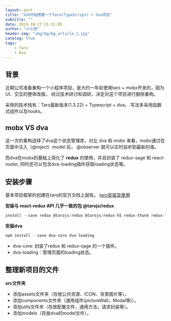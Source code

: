 ```yaml
---
layout: post
title: "从0开始搭建一个Taro(TypeScript) + dva项目"
subtitle: ""
date: 2019-10-27 21:31:05
author: "小小良"
header-img: "img/bg/bg_article_1.jpg"
catelog: true
tags:
    - Taro
    - Dva
---
```


## 背景
近期公司准备重构一个小程序项目，是大约一年前使用taro + mobx开发的，因为UI、交互的整体改版，
经过技术研讨和调研，决定对这个项目进行删除重构。

采用的技术栈有：Taro最新版本(1.3.22) + Typescript + dva， 写法多采用函数式组件以及hooks。

## mobx VS dva

这一次的重构选择了dva这个状态管理库，对比 dva 和 mobx 来看，mobx通过在页面中注入（@inject）model 后，
@observer 就可以实时监听到最新的值。

而dva在mobx的基础上简化了 **redux** 的使用，并且封装了 redux-sage 和 react-router, 同时还可以包含dva-loading插件获取loading状态等。

## 安装步骤

基本项目框架的创建在taro的官方文档上就有。
[taro安装及使用](https://nervjs.github.io/taro/docs/GETTING-STARTED.html)

**安装与 react-redux API 几乎一致的包 @tarojs/redux**

```javascript
install --save redux @tarojs/redux @tarojs/redux-h5 redux-thunk redux-logger
```

**安装dva**

```javascript
npm install --save dva-core dva-loading
```

- dva-core: 封装了redux 和 redux-sage 的一个插件。
- dva-loading：管理页面的loading状态。


## 整理新项目的文件

**src文件夹**

- 添加assets文件夹（存放公共资源、ICON、背景图片等）。
- 添加components文件夹（通用组件(pictureWall，Modal等)）。
- 添加utils文件夹（存放配置文件，通用方法，请求封装等）。
- 添加models（存放dva的model文件）。